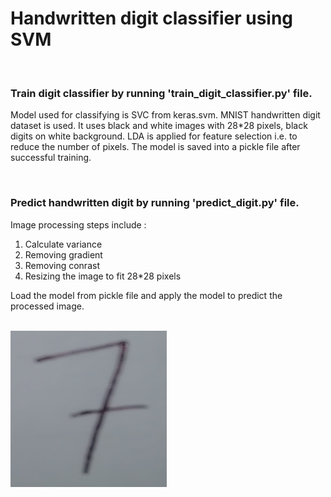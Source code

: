 <h1>Handwritten digit classifier using SVM</h1>
<br>
<h3>Train digit classifier by running 'train_digit_classifier.py' file.</h3>

<p>Model used for classifying is SVC from keras.svm. MNIST handwritten digit dataset is used. It uses black and white images with 28*28 pixels, black digits on white background. LDA is applied for feature selection i.e. to reduce the number of pixels. The model is saved into a pickle file after successful training.</p>
  <br>
<h3>Predict handwritten digit by running 'predict_digit.py' file.</h3>
<p>Image processing steps include : 
<ol>
  <li>Calculate variance</li>
  <li>Removing gradient</li>
  <li>Removing conrast</li>
  <li>Resizing the image to fit 28*28 pixels</li>
 </ol>
 Load the model from pickle file and apply the model to predict the processed image.</p>
  <br>

<img src = "7.jpg" height ="250" width="250">
